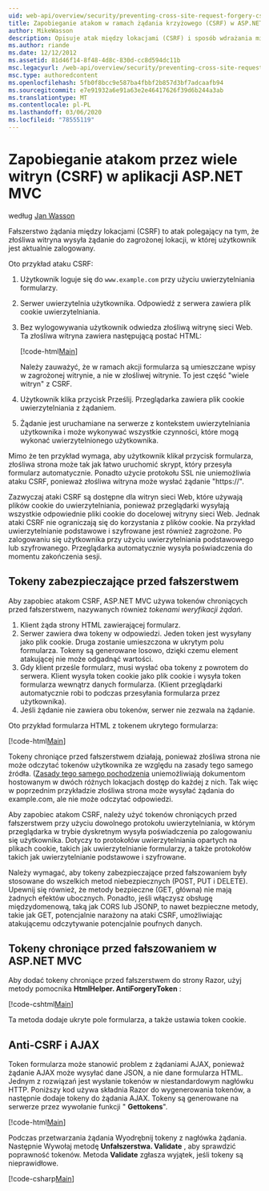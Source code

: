 ```yaml
---
uid: web-api/overview/security/preventing-cross-site-request-forgery-csrf-attacks
title: Zapobieganie atakom w ramach żądania krzyżowego (CSRF) w ASP.NET MVC
author: MikeWasson
description: Opisuje atak między lokacjami (CSRF) i sposób wdrażania miar antyCSRFowych w ASP.NET Web MVC.
ms.author: riande
ms.date: 12/12/2012
ms.assetid: 81d46f14-8f48-4d8c-830d-cc8d594dc11b
msc.legacyurl: /web-api/overview/security/preventing-cross-site-request-forgery-csrf-attacks
msc.type: authoredcontent
ms.openlocfilehash: 5fb0f8bcc9e587ba4fbbf2b857d3bf7adcaafb94
ms.sourcegitcommit: e7e91932a6e91a63e2e46417626f39d6b244a3ab
ms.translationtype: MT
ms.contentlocale: pl-PL
ms.lasthandoff: 03/06/2020
ms.locfileid: "78555119"
---
```

# <a name="preventing-cross-site-request-forgery-csrf-attacks-in-aspnet-mvc-application"></a>Zapobieganie atakom przez wiele witryn (CSRF) w aplikacji ASP.NET MVC

według [Jan Wasson](https://github.com/MikeWasson)

Fałszerstwo żądania między lokacjami (CSRF) to atak polegający na tym, że złośliwa witryna wysyła żądanie do zagrożonej lokacji, w której użytkownik jest aktualnie zalogowany.

Oto przykład ataku CSRF:

1. Użytkownik loguje się do `www.example.com` przy użyciu uwierzytelniania formularzy.
2. Serwer uwierzytelnia użytkownika. Odpowiedź z serwera zawiera plik cookie uwierzytelniania.
3. Bez wylogowywania użytkownik odwiedza złośliwą witrynę sieci Web. Ta złośliwa witryna zawiera następującą postać HTML: 

    [!code-html[Main](preventing-cross-site-request-forgery-csrf-attacks/samples/sample1.html)]

    Należy zauważyć, że w ramach akcji formularza są umieszczane wpisy w zagrożonej witrynie, a nie w złośliwej witrynie. To jest część "wiele witryn" z CSRF.
4. Użytkownik klika przycisk Prześlij. Przeglądarka zawiera plik cookie uwierzytelniania z żądaniem.
5. Żądanie jest uruchamiane na serwerze z kontekstem uwierzytelniania użytkownika i może wykonywać wszystkie czynności, które mogą wykonać uwierzytelnionego użytkownika.

Mimo że ten przykład wymaga, aby użytkownik klikał przycisk formularza, złośliwa strona może tak jak łatwo uruchomić skrypt, który przesyła formularz automatycznie. Ponadto użycie protokołu SSL nie uniemożliwia ataku CSRF, ponieważ złośliwa witryna może wysłać żądanie "https://".

Zazwyczaj ataki CSRF są dostępne dla witryn sieci Web, które używają plików cookie do uwierzytelniania, ponieważ przeglądarki wysyłają wszystkie odpowiednie pliki cookie do docelowej witryny sieci Web. Jednak ataki CSRF nie ograniczają się do korzystania z plików cookie. Na przykład uwierzytelnianie podstawowe i szyfrowane jest również zagrożone. Po zalogowaniu się użytkownika przy użyciu uwierzytelniania podstawowego lub szyfrowanego. Przeglądarka automatycznie wysyła poświadczenia do momentu zakończenia sesji.

## <a name="anti-forgery-tokens"></a>Tokeny zabezpieczające przed fałszerstwem

Aby zapobiec atakom CSRF, ASP.NET MVC używa tokenów chroniących przed fałszerstwem, nazywanych również *tokenami weryfikacji żądań*.

1. Klient żąda strony HTML zawierającej formularz.
2. Serwer zawiera dwa tokeny w odpowiedzi. Jeden token jest wysyłany jako plik cookie. Druga zostanie umieszczona w ukrytym polu formularza. Tokeny są generowane losowo, dzięki czemu element atakującej nie może odgadnąć wartości.
3. Gdy klient prześle formularz, musi wysłać oba tokeny z powrotem do serwera. Klient wysyła token cookie jako plik cookie i wysyła token formularza wewnątrz danych formularza. (Klient przeglądarki automatycznie robi to podczas przesyłania formularza przez użytkownika).
4. Jeśli żądanie nie zawiera obu tokenów, serwer nie zezwala na żądanie.

Oto przykład formularza HTML z tokenem ukrytego formularza:

[!code-html[Main](preventing-cross-site-request-forgery-csrf-attacks/samples/sample2.html)]

Tokeny chroniące przed fałszerstwem działają, ponieważ złośliwa strona nie może odczytać tokenów użytkownika ze względu na zasady tego samego źródła. ([Zasady tego samego pochodzenia](http://www.w3.org/Security/wiki/Same_Origin_Policy) uniemożliwiają dokumentom hostowanym w dwóch różnych lokacjach dostęp do każdej z nich. Tak więc w poprzednim przykładzie złośliwa strona może wysyłać żądania do example.com, ale nie może odczytać odpowiedzi.

Aby zapobiec atakom CSRF, należy użyć tokenów chroniących przed fałszerstwem przy użyciu dowolnego protokołu uwierzytelniania, w którym przeglądarka w trybie dyskretnym wysyła poświadczenia po zalogowaniu się użytkownika. Dotyczy to protokołów uwierzytelniania opartych na plikach cookie, takich jak uwierzytelnianie formularzy, a także protokołów takich jak uwierzytelnianie podstawowe i szyfrowane.

Należy wymagać, aby tokeny zabezpieczające przed fałszowaniem były stosowane do wszelkich metod niebezpiecznych (POST, PUT i DELETE). Upewnij się również, że metody bezpieczne (GET, główna) nie mają żadnych efektów ubocznych. Ponadto, jeśli włączysz obsługę międzydomenową, taką jak CORS lub JSONP, to nawet bezpieczne metody, takie jak GET, potencjalnie narażony na ataki CSRF, umożliwiając atakującemu odczytywanie potencjalnie poufnych danych.

## <a name="anti-forgery-tokens-in-aspnet-mvc"></a>Tokeny chroniące przed fałszowaniem w ASP.NET MVC

Aby dodać tokeny chroniące przed fałszerstwem do strony Razor, użyj metody pomocnika **HtmlHelper. AntiForgeryToken** :

[!code-cshtml[Main](preventing-cross-site-request-forgery-csrf-attacks/samples/sample3.cshtml)]

Ta metoda dodaje ukryte pole formularza, a także ustawia token cookie.

## <a name="anti-csrf-and-ajax"></a>Anti-CSRF i AJAX

Token formularza może stanowić problem z żądaniami AJAX, ponieważ żądanie AJAX może wysyłać dane JSON, a nie dane formularza HTML. Jednym z rozwiązań jest wysłanie tokenów w niestandardowym nagłówku HTTP. Poniższy kod używa składnia Razor do wygenerowania tokenów, a następnie dodaje tokeny do żądania AJAX. Tokeny są generowane na serwerze przez wywołanie funkcji " **Gettokens**".

[!code-html[Main](preventing-cross-site-request-forgery-csrf-attacks/samples/sample4.html)]

Podczas przetwarzania żądania Wyodrębnij tokeny z nagłówka żądania. Następnie Wywołaj metodę **Unfałszerstwa. Validate** , aby sprawdzić poprawność tokenów. Metoda **Validate** zgłasza wyjątek, jeśli tokeny są nieprawidłowe.

[!code-csharp[Main](preventing-cross-site-request-forgery-csrf-attacks/samples/sample5.cs)]
